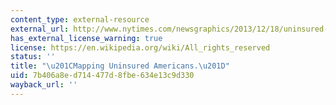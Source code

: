 ```yaml
---
content_type: external-resource
external_url: http://www.nytimes.com/newsgraphics/2013/12/18/uninsured-map/
has_external_license_warning: true
license: https://en.wikipedia.org/wiki/All_rights_reserved
status: ''
title: "\u201CMapping Uninsured Americans.\u201D"
uid: 7b406a8e-d714-477d-8fbe-634e13c9d330
wayback_url: ''
---
```

